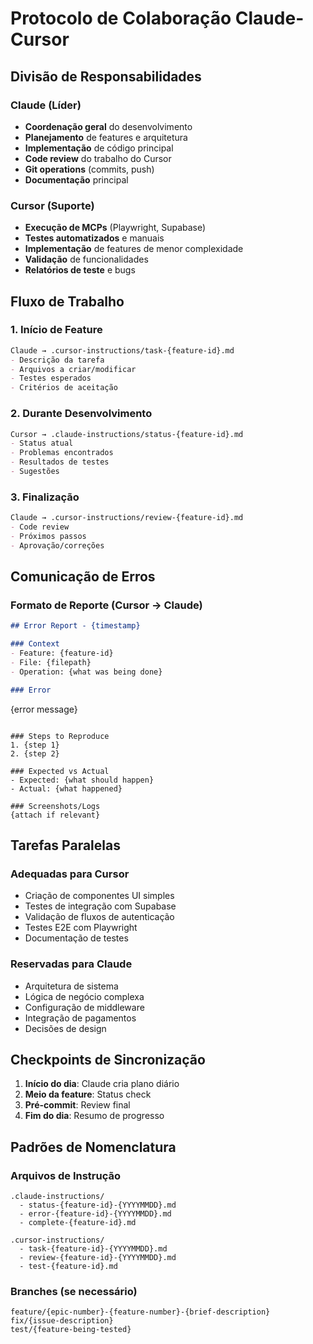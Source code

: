 # Protocolo de Colaboração Claude-Cursor

## Divisão de Responsabilidades

### Claude (Líder)
- **Coordenação geral** do desenvolvimento
- **Planejamento** de features e arquitetura
- **Implementação** de código principal
- **Code review** do trabalho do Cursor
- **Git operations** (commits, push)
- **Documentação** principal

### Cursor (Suporte)
- **Execução de MCPs** (Playwright, Supabase)
- **Testes automatizados** e manuais
- **Implementação** de features de menor complexidade
- **Validação** de funcionalidades
- **Relatórios de teste** e bugs

## Fluxo de Trabalho

### 1. Início de Feature
```markdown
Claude → .cursor-instructions/task-{feature-id}.md
- Descrição da tarefa
- Arquivos a criar/modificar
- Testes esperados
- Critérios de aceitação
```

### 2. Durante Desenvolvimento
```markdown
Cursor → .claude-instructions/status-{feature-id}.md
- Status atual
- Problemas encontrados
- Resultados de testes
- Sugestões
```

### 3. Finalização
```markdown
Claude → .cursor-instructions/review-{feature-id}.md
- Code review
- Próximos passos
- Aprovação/correções
```

## Comunicação de Erros

### Formato de Reporte (Cursor → Claude)
```markdown
## Error Report - {timestamp}

### Context
- Feature: {feature-id}
- File: {filepath}
- Operation: {what was being done}

### Error
```
{error message}
```

### Steps to Reproduce
1. {step 1}
2. {step 2}

### Expected vs Actual
- Expected: {what should happen}
- Actual: {what happened}

### Screenshots/Logs
{attach if relevant}
```

## Tarefas Paralelas

### Adequadas para Cursor
- Criação de componentes UI simples
- Testes de integração com Supabase
- Validação de fluxos de autenticação
- Testes E2E com Playwright
- Documentação de testes

### Reservadas para Claude
- Arquitetura de sistema
- Lógica de negócio complexa
- Configuração de middleware
- Integração de pagamentos
- Decisões de design

## Checkpoints de Sincronização

1. **Início do dia**: Claude cria plano diário
2. **Meio da feature**: Status check
3. **Pré-commit**: Review final
4. **Fim do dia**: Resumo de progresso

## Padrões de Nomenclatura

### Arquivos de Instrução
```
.claude-instructions/
  - status-{feature-id}-{YYYYMMDD}.md
  - error-{feature-id}-{YYYYMMDD}.md
  - complete-{feature-id}.md

.cursor-instructions/
  - task-{feature-id}-{YYYYMMDD}.md
  - review-{feature-id}-{YYYYMMDD}.md
  - test-{feature-id}.md
```

### Branches (se necessário)
```
feature/{epic-number}-{feature-number}-{brief-description}
fix/{issue-description}
test/{feature-being-tested}
```